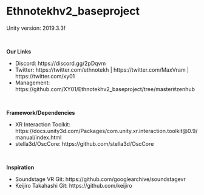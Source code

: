 # Ethnotekhv2_baseproject

Unity version: 2019.3.3f

<p>&nbsp</p>

<strong>Our Links</strong>
<ul>
  <li>Discord: https://discord.gg/2pDqvm</li>
  <li>Twitter: https://twitter.com/ethnotekh | https://twitter.com/MaxVram | https://twitter.com/xy01
  <li>Management: https://github.com/XY01/Ethnotekhv2_baseproject/tree/master#zenhub</li>
</ul>

<p>&nbsp</p>

<strong>Framework/Dependencies</strong>
<ul>
  <li>XR Interaction Toolkit: https://docs.unity3d.com/Packages/com.unity.xr.interaction.toolkit@0.9/manual/index.html</li>
  <li>stella3d/OscCore: https://github.com/stella3d/OscCore</li>
</ul>

<p>&nbsp</p>

<strong>Inspiration</strong>
<ul>
  <li>Soundstage VR Git: https://github.com/googlearchive/soundstagevr</li>
  <li>Keijiro Takahashi Git: https://github.com/keijiro</li>
</ul>
